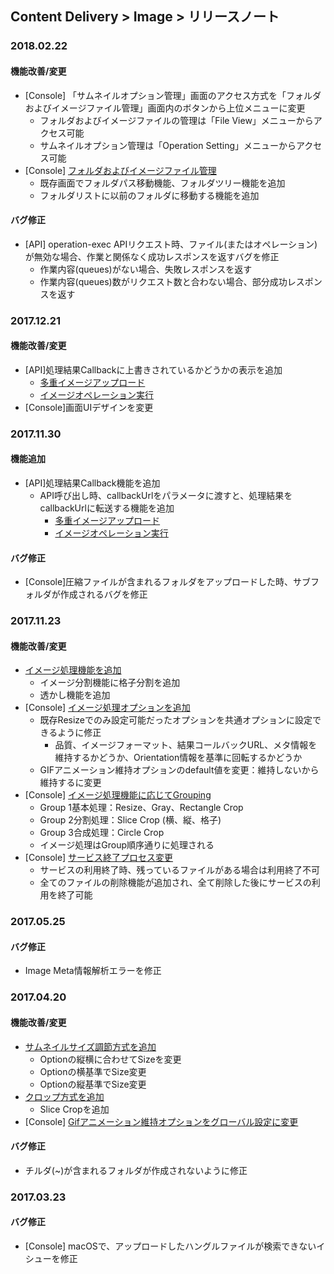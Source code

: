 ## Content Delivery > Image > リリースノート

### 2018.02.22
#### 機能改善/変更
* [Console] 「サムネイルオプション管理」画面のアクセス方式を「フォルダおよびイメージファイル管理」画面内のボタンから上位メニューに変更
	* フォルダおよびイメージファイルの管理は「File View」メニューからアクセス可能
	* サムネイルオプション管理は「Operation Setting」メニューからアクセス可能
* [Console] [フォルダおよびイメージファイル管理](./console-guide/#_1)
	* 既存画面でフォルダパス移動機能、フォルダツリー機能を追加
	* フォルダリストに以前のフォルダに移動する機能を追加

#### バグ修正
* [API] operation-exec APIリクエスト時、ファイル(またはオペレーション)が無効な場合、作業と関係なく成功レスポンスを返すバグを修正
	* 作業内容(queues)がない場合、失敗レスポンスを返す
	* 作業内容(queues)数がリクエスト数と合わない場合、部分成功レスポンスを返す

### 2017.12.21
#### 機能改善/変更
* [API]処理結果Callbackに上書きされているかどうかの表示を追加
	* [多重イメージアップロード](./api-guide/#_16)
	* [イメージオペレーション実行](./api-guide/#_37)
* [Console]画面UIデザインを変更

### 2017.11.30
#### 機能追加
* [API]処理結果Callback機能を追加
	* API呼び出し時、callbackUrlをパラメータに渡すと、処理結果をcallbackUrlに転送する機能を追加
		* [多重イメージアップロード](./api-guide/#_16)
		* [イメージオペレーション実行](./api-guide/#_37)

#### バグ修正
 * [Console]圧縮ファイルが含まれるフォルダをアップロードした時、サブフォルダが作成されるバグを修正

### 2017.11.23
#### 機能改善/変更
* [イメージ処理機能を追加](./api-guide/#_25)
	* イメージ分割機能に格子分割を追加
	* 透かし機能を追加
* [Console] [イメージ処理オプションを追加](./console-guide/#_10)
	* 既存Resizeでのみ設定可能だったオプションを共通オプションに設定できるように修正
		* 品質、イメージフォーマット、結果コールバックURL、メタ情報を維持するかどうか、Orientation情報を基準に回転するかどうか
	* GIFアニメーション維持オプションのdefault値を変更：維持しないから維持するに変更
* [Console] [イメージ処理機能に応じてGrouping](./console-guide/#_10)
	* Group 1基本処理：Resize、Gray、Rectangle Crop
	* Group 2分割処理：Slice Crop (横、縦、格子)
	* Group 3合成処理：Circle Crop
	* イメージ処理はGroup順序通りに処理される
* [Console] [サービス終了プロセス変更](./console-guide/#_8)
	* サービスの利用終了時、残っているファイルがある場合は利用終了不可
	* 全てのファイルの削除機能が追加され、全て削除した後にサービスの利用を終了可能

### 2017.05.25
#### バグ修正
* Image Meta情報解析エラーを修正

### 2017.04.20
#### 機能改善/変更
* [サムネイルサイズ調節方式を追加](./console-guide/#_10)
    * Optionの縦横に合わせてSizeを変更
    * Optionの横基準でSize変更
    * Optionの縦基準でSize変更
* [クロップ方式を追加](./console-guide/#_10)
    * Slice Cropを追加
* [Console] [Gifアニメーション維持オプションをグローバル設定に変更](./console-guide/#_10)

#### バグ修正
* チルダ(~)が含まれるフォルダが作成されないように修正

### 2017.03.23
#### バグ修正
* [Console] macOSで、アップロードしたハングルファイルが検索できないイシューを修正
